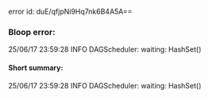 error id: duE/qfjpNi9Hq7nk6B4A5A==
### Bloop error:

25/06/17 23:59:28 INFO DAGScheduler: waiting: HashSet()
#### Short summary: 

25/06/17 23:59:28 INFO DAGScheduler: waiting: HashSet()